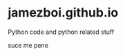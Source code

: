 # jamezboi.github.io
Python code and python related stuff






























suce me pene

